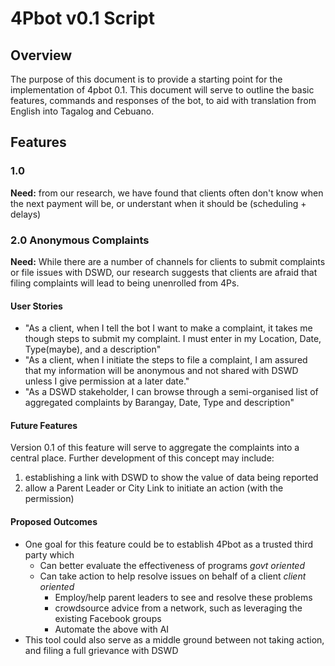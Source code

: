 # 4Pbot v0.1 Script


## Overview
The purpose of this document is to provide a starting point for the implementation of 4pbot 0.1. This document will serve to outline the basic features, commands and responses of the bot, to aid with translation from English into Tagalog and Cebuano.


## Features

### 1.0
**Need:** from our research, we have found that clients often don't know when the next payment will be, or understant when it should be (scheduling + delays)




### 2.0 Anonymous Complaints
**Need:** While there are a number of channels for clients to submit complaints or file issues with DSWD, our research suggests that clients are afraid that filing complaints will lead to being unenrolled from 4Ps.

#### User Stories
- "As a client, when I tell the bot I want to make a complaint, it takes me though steps to submit my complaint. I must enter in my Location, Date, Type(maybe), and a description"
- "As a client, when I initiate the steps to file a complaint, I am assured that my information will be anonymous and not shared with DSWD unless I give permission at a later date."
- "As a DSWD stakeholder, I can browse through a semi-organised list of aggregated complaints by Barangay, Date, Type and description"

#### Future Features
Version 0.1 of this feature will serve to aggregate the complaints into a central place. Further development of this concept may include:
1. establishing a link with DSWD to show the value of data being reported
2. allow a Parent Leader or City Link to initiate an action (with the permission)


#### Proposed Outcomes
- One goal for this feature could be to establish 4Pbot as a trusted third party which
	- Can better evaluate the effectiveness of programs *govt oriented*
	- Can take action to help resolve issues on behalf of a client *client oriented*
		- Employ/help parent leaders to see and resolve these problems
		- crowdsource advice from a network, such as leveraging the existing Facebook groups
		- Automate the above with AI
- This tool could also serve as a middle ground between not taking action, and filing a full grievance with DSWD
